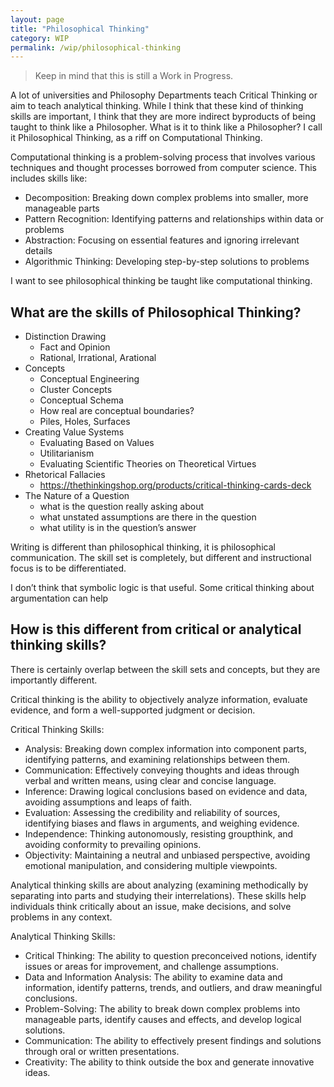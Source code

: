 ```yaml
---
layout: page
title: "Philosophical Thinking"
category: WIP
permalink: /wip/philosophical-thinking
---
```


> Keep in mind that this is still a Work in Progress.

A lot of universities and Philosophy Departments teach Critical Thinking or aim to teach analytical thinking. While I think that these kind of thinking skills are important, I think that they are more indirect byproducts of being taught to think like a Philosopher. What is it to think like a Philosopher? I call it Philosophical Thinking, as a riff on Computational Thinking.

Computational thinking is a problem-solving process that involves various techniques and thought processes borrowed from computer science. This includes skills like:
* Decomposition: Breaking down complex problems into smaller, more manageable parts
* Pattern Recognition: Identifying patterns and relationships within data or problems
* Abstraction: Focusing on essential features and ignoring irrelevant details
* Algorithmic Thinking: Developing step-by-step solutions to problems

I want to see philosophical thinking be taught like computational thinking.

## What are the skills of Philosophical Thinking?

* Distinction Drawing
    * Fact and Opinion 
    * Rational, Irrational, Arational
* Concepts
    * Conceptual Engineering
    * Cluster Concepts
    * Conceptual Schema
    * How real are conceptual boundaries?
    * Piles, Holes, Surfaces
* Creating Value Systems
    * Evaluating Based on Values
    * Utilitarianism
    * Evaluating Scientific Theories on Theoretical Virtues
* Rhetorical Fallacies
    * https://thethinkingshop.org/products/critical-thinking-cards-deck 
* The Nature of a Question
    * what is the question really asking about
    * what unstated assumptions are there in the question
    * what utility is in the question’s answer

Writing is different than philosophical thinking, it is philosophical communication. The skill set is completely, but different and instructional focus is to be differentiated. 

I don’t think that symbolic logic is that useful. Some critical thinking about argumentation can help

## How is this different from critical or analytical thinking skills?

There is certainly overlap between the skill sets and concepts, but they are importantly different.

Critical thinking is the ability to objectively analyze information, evaluate evidence, and form a well-supported judgment or decision.

Critical Thinking Skills:
* Analysis: Breaking down complex information into component parts, identifying patterns, and examining relationships between them.
* Communication: Effectively conveying thoughts and ideas through verbal and written means, using clear and concise language.
* Inference: Drawing logical conclusions based on evidence and data, avoiding assumptions and leaps of faith.
* Evaluation: Assessing the credibility and reliability of sources, identifying biases and flaws in arguments, and weighing evidence.
* Independence: Thinking autonomously, resisting groupthink, and avoiding conformity to prevailing opinions.
* Objectivity: Maintaining a neutral and unbiased perspective, avoiding emotional manipulation, and considering multiple viewpoints.

Analytical thinking skills are about analyzing (examining methodically by separating into parts and studying their interrelations). These skills help individuals think critically about an issue, make decisions, and solve problems in any context.

Analytical Thinking Skills:
* Critical Thinking: The ability to question preconceived notions, identify issues or areas for improvement, and challenge assumptions.
* Data and Information Analysis: The ability to examine data and information, identify patterns, trends, and outliers, and draw meaningful conclusions.
* Problem-Solving: The ability to break down complex problems into manageable parts, identify causes and effects, and develop logical solutions.
* Communication: The ability to effectively present findings and solutions through oral or written presentations.
* Creativity: The ability to think outside the box and generate innovative ideas.